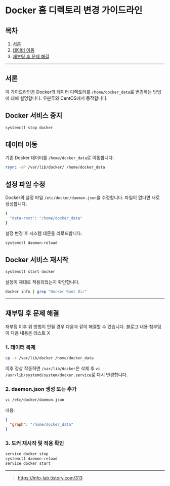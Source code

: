 
# Docker 홈 디렉토리 변경 가이드라인

## 목차
1. [서론](#서론)
2. [데이터 이동](#데이터-이동)
8. [재부팅 후 문제 해결](#재부팅-후-문제-해결)

---

## 서론
이 가이드라인은 Docker의 데이터 디렉토리를 `/home/docker_data`로 변경하는 방법에 대해 설명합니다. 우분투와 CentOS에서 동작합니다.

## Docker 서비스 중지

```bash
systemctl stop docker
```

## 데이터 이동
기존 Docker 데이터를 `/home/docker_data`로 이동합니다.

```bash
rsync -aP /var/lib/docker/ /home/docker_data
```

## 설정 파일 수정
Docker의 설정 파일 `/etc/docker/daemon.json`을 수정합니다. 파일이 없다면 새로 생성합니다.

```bash
{
  "data-root": "/home/docker_data"
}
```
설정 변경 후 시스템 데몬을 리로드합니다.

```bash
systemctl daemon-reload
```


## Docker 서비스 재시작

```bash
systemctl start docker
```
설정이 제대로 적용되었는지 확인합니다.
```bash
docker info | grep "Docker Root Dir"
```

---

## 재부팅 후 문제 해결
재부팅 이후 위 방법이 안될 경우 다음과 같이 해결할 수 있습니다.
블로그 내용 첨부임 이 다음 내용은 테스트 X

### 1. 데이터 복제
```bash
cp -r /var/lib/docker /home/docker_data
```
이후 정상 작동하면 `/var/lib/docker`은 삭제 후 `vi /usr/lib/systemd/system/docker.service`로 다시 변경합니다.

### 2. daemon.json 생성 또는 추가
```bash
vi /etc/docker/daemon.json
```
내용:
```json
{
  "graph": "/home/docker_data"
}
```

### 3. 도커 재시작 및 적용 확인
```bash
service docker stop
systemctl daemon-reload
service docker start
```

---
> https://info-lab.tistory.com/313